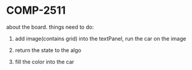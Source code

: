 # COMP-2511

about the board. 
things need to do:
1. add image(contains grid) into the textPanel, run the car on the image

2. return the state to the algo

3. fill the color into the car
